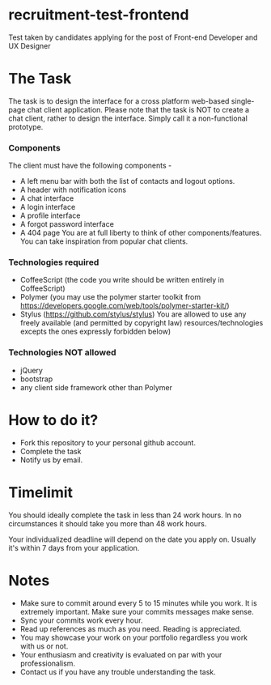 # recruitment-test-frontend
Test taken by candidates applying for the post of Front-end Developer and UX Designer

# The Task
The task is to design the interface for a cross platform web-based single-page chat client application. Please note that the task is NOT to create a chat client, rather to design the interface. Simply call it a non-functional prototype.

### Components
The client must have the following components -
* A left menu bar with both the list of contacts and logout options.
* A header with notification icons
* A chat interface
* A login interface
* A profile interface
* A forgot password interface
* A 404 page
You are at full liberty to think of other components/features. You can take inspiration from popular chat clients.

### Technologies required
* CoffeeScript (the code you write should be written entirely in CoffeeScript)
* Polymer (you may use the polymer starter toolkit from https://developers.google.com/web/tools/polymer-starter-kit/)
* Stylus (https://github.com/stylus/stylus)
You are allowed to use any freely available (and permitted by copyright law) resources/technologies excepts the ones expressly forbidden below)

### Technologies NOT allowed
* jQuery
* bootstrap
* any client side framework other than Polymer

# How to do it?
* Fork this repository to your personal github account.
* Complete the task
* Notify us by email.

# Timelimit
You should ideally complete the task in less than 24 work hours. In no circumstances it should take you more than 48 work hours.

Your individualized deadline will depend on the date you apply on. Usually it's within 7 days from your application.

# Notes
* Make sure to commit around every 5 to 15 minutes while you work. It is extremely important. Make sure your commits messages make sense.
* Sync your commits work every hour.
* Read up references as much as you need. Reading is appreciated.
* You may showcase your work on your portfolio regardless you work with us or not.
* Your enthusiasm and creativity is evaluated on par with your professionalism.
* Contact us if you have any trouble understanding the task.
